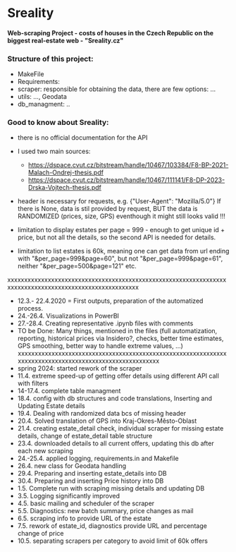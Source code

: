 # Sreality
#### Web-scraping Project - costs of houses in the Czech Republic on the biggest real-estate web - "Sreality.cz"

### Structure of this project:
- MakeFile
- Requirements: 
- scraper: responsible for obtaining the data, there are few options: ...
- utils: ..., Geodata 
- db_managment: ..

### Good to know about Sreality:
- there is no official documentation for the API
- I used two main sources:
    - https://dspace.cvut.cz/bitstream/handle/10467/103384/F8-BP-2021-Malach-Ondrej-thesis.pdf
    - https://dspace.cvut.cz/bitstream/handle/10467/111141/F8-DP-2023-Drska-Vojtech-thesis.pdf

- header is necessary for requests, e.g. {"User-Agent": "Mozilla/5.0"} If there is None, data is stil provided by request, BUT the data is RANDOMIZED (prices, size, GPS) eventhough it might still looks valid !!!
- limitation to display estates per page = 999 - enough to get unique id + price, but not all the details, so the second API is needed for details.
- limitation to list estates is 60k, meaning one can get data from url ending with "&per_page=999&page=60", but not "&per_page=999&page=61", neither "&per_page=500&page=121" etc.

 xxxxxxxxxxxxxxxxxxxxxxxxxxxxxxxxxxxxxxxxxxxxxxxxxxxxxxxxxxxxxxxxxxxxxxxxxxxxxxxxxxxxxxxxxxxxxxxxxxxxxxxx
* 12.3.- 22.4.2020 = First outputs, preparation of the automatized process.
* 24.-26.4. Visualizations in PowerBI
* 27.-28.4. Creating representative .ipynb files with comments
* TO be Done: Many things, mentioned in the files (full automatization, reporting, historical prices via Insidero?, checks, better time estimates, GPS smoothing, better way to handle extreme values, ...)
xxxxxxxxxxxxxxxxxxxxxxxxxxxxxxxxxxxxxxxxxxxxxxxxxxxxxxxxxxxxxxxxxxxxxxxxxxxxxxxxxxxxxxxxxxxxxxxxxxxxxxxx
* spring 2024: started rework of the scraper
* 11.4. extreme speed-up of getting offer details using different API call with filters
* 14-17.4. complete table managment
* 18.4. config with db structures and code translations, Inserting and Updating Estate details
* 19.4. Dealing with randomized data bcs of missing header
* 20.4. Solved translation of GPS into Kraj-Okres-Město-Oblast
* 21.4. creating estate_detail check, individual scraper for missing estate details, change of estate_detail table structure
* 23.4. downloaded details to all current offers, updating this db after each new scraping
* 24.-25.4. applied logging, requirements.in and Makefile
* 26.4. new class for Geodata handling
* 29.4. Preparing and inserting estate_details into DB
* 30.4. Preparing and inserting Price history into DB
* 1.5. Complete run with scraping missing details and updating DB
* 3.5. Logging significantly improved
* 4.5. basic mailing and scheduler of the scraper
* 5.5. Diagnostics: new batch summary, price changes as mail
* 6.5. scraping info to provide URL of the estate
* 7.5. rework of estate_id, diagnostics provide URL and percentage change of price
* 10.5. separating scrapers per category to avoid limit of 60k offers
